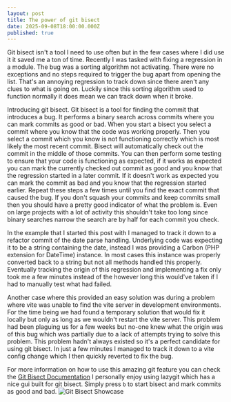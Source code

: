 ```yaml
---
layout: post
title: The power of git bisect
date: 2025-09-08T18:00:00.000Z
published: true
---
```


Git bisect isn't a tool I need to use often but in the few cases where I did use it it saved me a ton of time. Recently I was tasked with fixing a regression in a module. The bug was a sorting algorithm not activating. There were no exceptions and no steps required to trigger the bug apart from opening the list. That's an annoying regression to track down since there aren't any clues to what is going on. Luckily since this sorting algorithm used to function normally it does mean we can track down when it broke.

Introducing git bisect. Git bisect is a tool for finding the commit that introduces a bug. It performs a binary search across commits where you can mark commits as good or bad. When you start a bisect you select a commit where you know that the code was working properly. Then you select a commit which you know is not functioning correctly which is most likely the most recent commit. Bisect will automatically check out the commit in the middle of those commits. You can then perform some testing to ensure that your code is functioning as expected, if it works as expected you can mark the currently checked out commit as good and you know that the regression started in a later commit. If it doesn't work as expected you can mark the commit as bad and you know that the regression started earlier. Repeat these steps a few times until you find the exact commit that caused the bug. If you don't squash your commits and keep commits small then you should have a pretty good indicator of what the problem is. Even on large projects with a lot of activity this shouldn't take too long since binary searches narrow the search are by half for each commit you check.

In the example that I started this post with I managed to track it down to a refactor commit of the date parse handling. Underlying code was expecting it to be a string containing the date, instead I was providing a Carbon (PHP extension for DateTime) instance. In most cases this instance was properly converted back to a string but not all methods handled this properly. Eventually tracking the origin of this regression and implementing a fix only took me a few minutes instead of the however long this would've taken if I had to manually test what had failed.

Another case where this provided an easy solution was during a problem where vite was unable to find the vite server in development environments. For the time being we had found a temporary solution that would fix it locally but only as long as we wouldn't restart the vite server. This problem had been plaguing us for a few weeks but no-one knew what the origin was of this bug which was partially due to a lack of attempts trying to solve this problem. This problem hadn't always existed so it's a perfect candidate for using git bisect. In just a few minutes I managed to track it down to a vite config change which I then quickly reverted to fix the bug.

For more information on how to use this amazing git feature you can check the [Git Bisect Documentation](https://git-scm.com/docs/git-bisect)
I personally enjoy using lazygit which has a nice gui built for git bisect. Simply press `b` to start bisect and mark commits as good and bad.
![Git Bisect Showcase](https://github.com/jesseduffield/lazygit/raw/assets/demo/bisect-compressed.gif)